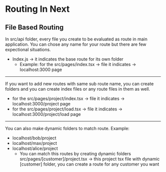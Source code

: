 # Routing In Next

## File Based Routing

In src/api folder, every file you create to be evaluated as route in main application.
You can chose any name for your route but there are few expectional situations.

* Index.js -> it indicates the base route for its own folder
  * Example: for the src/pages/index.tsx          -> file it indicates -> localhost:3000                page
           
---
           
If you want to add new routes with same sub route name, you can create folders and you can create index files or any route files in them as well.

* for the src/pages/project/index.tsx  -> file it indicates -> localhost:3000/project        page
* for the src/pages/project/load.tsx   -> file it indicates -> localhost:3000/project/load   page

---

You can also make dynamic folders to match route.
  Example: 
  * localhost/bob/project    
  * localhost/max/project
  * localhost/alice/project  
      * You can match this routes by creating dynamic folders
                                     src/pages/[customer]/project.tsx     -> this project tsx file with dynamic [customer] 
                                                                             folder, you can create a route for any customer you want
